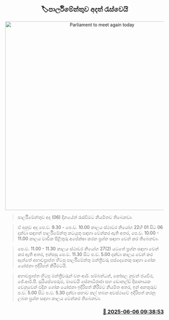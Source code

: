 <p align='center'><b><h2 align='center' title='Parliament to meet again today'>🏷පාර්ලිමේන්තුව අදත් රැස්වෙයි</h2></b></p>
<p align='center'><img src='https://helakuru.sgp1.cdn.digitaloceanspaces.com/esana/images/lib/parliment-new-01[1].jpg' width='600' alt='Parliament to meet again today'></p>

> පාර්ලිමේන්තුව අද (06) දිනයේත් රැස්වීමට නියමිතව තිබෙනවා.

> ඒ අනුව අද පෙ.ව. 9.30 - පෙ.ව. 10.00 කාලය ස්ථාවර නියෝග 22හි 01 සිට 06 දක්වා සඳහන් පාර්ලිමේන්තු කටයුතු සඳහා වෙන්කර ඇති අතර, පෙ.ව. 10.00 - 11.00 කාලය වාචික පිළිතුරු අපේක්ෂා කරන ප්‍රශ්න සඳහා වෙන් කර තිබෙනවා.

> පෙ.ව. 11.00 - 11.30 කාලය ස්ථාවර නියෝග 27(2) යටතේ ප්‍රශ්න සඳහා වෙන් කර ඇති අතර, ඉන්පසු පෙ.ව. 11.30 සිට ‍ප.ව. 5.00 දක්වා කාලය වෙන් කර ඇත්තේ අභාවප්‍රාප්ත හිටපු පාර්ලිමේන්තු මන්ත්‍රීවරු පස්දෙනෙකු සඳහා ශෝක යෝජනා ඉදිරිපත් කිරීමටයි.

> අභාවප්‍රාප්ත හිටපු මන්ත්‍රීවරුන් වන ආර්. සම්බන්ධන්, කෝසල නුවන් ජයවීර, ජේ.ආර්.පී. සූරියප්පෙරුම, මාවෙයි සේනාධිරාජා සහ ඩොනල්ඩ් දිසානායක වෙනුවෙන් එදින ශෝක යෝජනා ඉදිරිපත් කිරීමට නියමිත අතර, ඉන් අනතුරුව ප.ව. 5.00 සිට ප.ව. 5.30 දක්වා සභාව කල් තබන අවස්ථාවේ ඉදිරිපත් කරනු ලබන ප්‍රශ්න සඳහා කාලය වෙන්කර තිබෙනවා.



<h3 align='right'><a href='https://www.helakuru.lk/esana/p/110766/'>📅 2025-06-06 09:38:53</a></h3>
